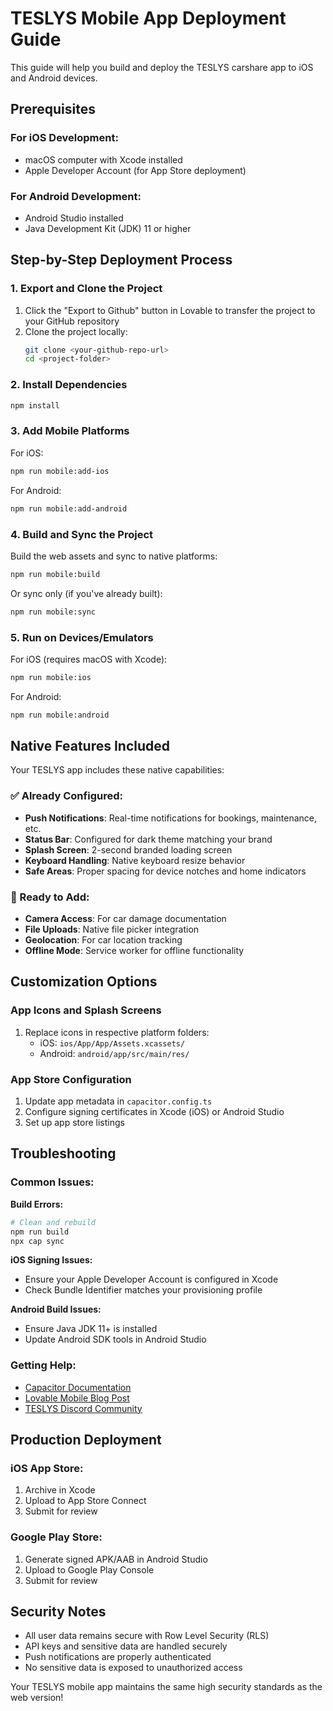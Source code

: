 # TESLYS Mobile App Deployment Guide

This guide will help you build and deploy the TESLYS carshare app to iOS and Android devices.

## Prerequisites

### For iOS Development:
- macOS computer with Xcode installed
- Apple Developer Account (for App Store deployment)

### For Android Development:
- Android Studio installed
- Java Development Kit (JDK) 11 or higher

## Step-by-Step Deployment Process

### 1. Export and Clone the Project
1. Click the "Export to Github" button in Lovable to transfer the project to your GitHub repository
2. Clone the project locally:
   ```bash
   git clone <your-github-repo-url>
   cd <project-folder>
   ```

### 2. Install Dependencies
```bash
npm install
```

### 3. Add Mobile Platforms

For iOS:
```bash
npm run mobile:add-ios
```

For Android:
```bash
npm run mobile:add-android
```

### 4. Build and Sync the Project

Build the web assets and sync to native platforms:
```bash
npm run mobile:build
```

Or sync only (if you've already built):
```bash
npm run mobile:sync
```

### 5. Run on Devices/Emulators

For iOS (requires macOS with Xcode):
```bash
npm run mobile:ios
```

For Android:
```bash
npm run mobile:android
```

## Native Features Included

Your TESLYS app includes these native capabilities:

### ✅ Already Configured:
- **Push Notifications**: Real-time notifications for bookings, maintenance, etc.
- **Status Bar**: Configured for dark theme matching your brand
- **Splash Screen**: 2-second branded loading screen
- **Keyboard Handling**: Native keyboard resize behavior
- **Safe Areas**: Proper spacing for device notches and home indicators

### 🔧 Ready to Add:
- **Camera Access**: For car damage documentation
- **File Uploads**: Native file picker integration
- **Geolocation**: For car location tracking
- **Offline Mode**: Service worker for offline functionality

## Customization Options

### App Icons and Splash Screens
1. Replace icons in respective platform folders:
   - iOS: `ios/App/App/Assets.xcassets/`
   - Android: `android/app/src/main/res/`

### App Store Configuration
1. Update app metadata in `capacitor.config.ts`
2. Configure signing certificates in Xcode (iOS) or Android Studio
3. Set up app store listings

## Troubleshooting

### Common Issues:

**Build Errors:**
```bash
# Clean and rebuild
npm run build
npx cap sync
```

**iOS Signing Issues:**
- Ensure your Apple Developer Account is configured in Xcode
- Check Bundle Identifier matches your provisioning profile

**Android Build Issues:**
- Ensure Java JDK 11+ is installed
- Update Android SDK tools in Android Studio

### Getting Help:
- [Capacitor Documentation](https://capacitorjs.com/docs)
- [Lovable Mobile Blog Post](https://lovable.dev/blogs/TODO)
- [TESLYS Discord Community](https://discord.gg/your-link)

## Production Deployment

### iOS App Store:
1. Archive in Xcode
2. Upload to App Store Connect
3. Submit for review

### Google Play Store:
1. Generate signed APK/AAB in Android Studio
2. Upload to Google Play Console
3. Submit for review

## Security Notes

- All user data remains secure with Row Level Security (RLS)
- API keys and sensitive data are handled securely
- Push notifications are properly authenticated
- No sensitive data is exposed to unauthorized access

Your TESLYS mobile app maintains the same high security standards as the web version!